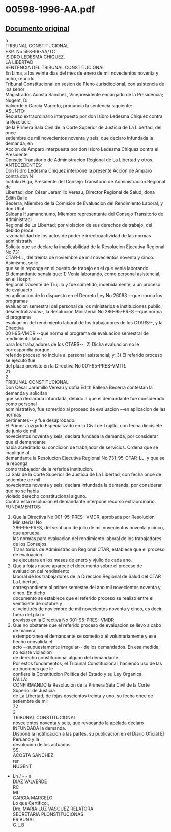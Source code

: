 
00598-1996-AA.pdf
=================
  
[Documento original](https://tc.gob.pe/jurisprudencia/1998/00598-1996-AA.pdf)  
---  
h  
TRIBUNAL CONSTITUCIONAL  
EXP. No 598-96-AA/TC  
ISIDRO LEDESMA CHIQUEZ.  
LA LIBERTAD  
SENTENCIA DEL TRIBUNAL CONSTITUCIONAL  
En Lima, a los veinte dias del mes de enero de mil novecientos noventa y ocho, reunido  
Tribunal Constitucional en sesion de Pleno Jurisdiccional, con asistencia de los senor  
Magistrados Acosta Sanchez, Vicepresidente encargado de la Presidencia; Nugent, Di  
Valverde y Garcia Marcelo, pronuncia la sentencia siguiente:  
ASUNTO:  
Recurso extraordinario interpuesto por don Isidro Ledesma Chiquez contra la Resolucic  
de la Primera Sala Civil de la Corte Superior de Justicia de La Libertad, del once  
setiembre de mil novecientos noventa y seis, que declaro infundada la demanda, en  
Accion de Amparo interpuesta por don Isidro Ledesma Chiquez contra el Presidente  
Consejo Transitorio de Administracion Regional de La Libertad y otros.  
ANTECEDENTES:  
Don Isidro Ledesma Chiquez interpone la presente Accion de Amparo contra don N  
Inafuku Higa, Presidente del Consejo Transitorio de Administracion Regional de  
Libertad; don César Jaramillo Vereau, Director Regional de Salud; dona Edith Balle  
Becerra, Miembro de la Comision de Evaluacion del Rendimiento Laboral; y don Ubal  
Saldana Huamanchumo, Miembro representante del Consejo Transitorio de Administraci  
Regional de La Libertad; por violacion de sus derechos de trabajo, del debido proce  
razonabilidad de los actos de poder e irrectroactividad de las normas administrativ  
Solicita que se declare la inaplicabilidad de la Resolucion Ejecutiva Regional No 731-  
CTAR-LL, del treinta de noviembre de mil novecientos noventa y cinco. Asimismo, solic  
que se le reponga en el puesto de trabajo en el que venia laborando.  
El demandante senala que: 1) Venia laborando, como personal asistencial, en el Hospit  
Regional Docente de Trujillo y fue sometido, indebidamente, a un proceso de evaluacio  
en aplicacion de lo dispuesto en el Decreto Ley No 26093 --que norma los programas  
evaluacion semestral del personal de los ministerios e instituciones public  
descentralizadas-, la Resolucion Ministerial No 286-95-PRES --que norma el programa  
evaluacion del rendimiento laboral de los trabajadores de los CTARS--, y la Directiva  
001-95-VMDR --que norma el programa de evaluacion semestral de rendimiento labor  
para los trabajadores de los CTARS--; 2) Dicha evaluacion no le correspondia porque  
referido proceso no incluia al personal asistencial; y, 3) El referido proceso se ejecuto fue  
del plazo previsto en la Directiva No 001-95-PRES-VMTR.  
21  
2  
TRIBUNAL CONSTITUCIONAL  
Don César Jaramillo Vereau y dofia Edith Ballena Becerra contestan la demanda y solicitan  
que sea declarada infundada, debido a que el demandante fue considerado como personal  
administrativo, fue sometido al proceso de evaluacion --en aplicacion de las normas  
pertinentes-- y fue desaprobado.  
El Primer Juzgado Especializado en lo Civil de Trujillo, con fecha diecisiete de junio de mil  
novecientos noventa y seis, declara fundada la demanda, por considerar que el demandante  
habia acreditado su condicion de trabajador de servicios. Ordena que se inaplique al  
demandante la Resolucion Ejecutiva Regional No 731-95-CTAR-LL, y que se le reponga  
como trabajador de la referida institucion.  
La Sala de la Corte Superior de Justicia de La Libertad, con fecha once de setiembre de mil  
novecientos noventa y seis, declara infundada la demanda, por considerar que no se habia  
violado derecho constitucional alguno.  
Contra esta resolucion el demandante interpone recurso extraordinario.  
FUNDAMENTOS:  
1. Que la Directiva No 001-95-PRES- VMDR, aprobada por Resolucion Ministerial No  
286-95-PRES, del veintiuno de julio de mil novecientos noventa y cinco, que aprueba  
las normas para evaluacion del rendimiento laboral de los trabajadores de los Consejos  
Transitorios de Administracion Regional CTAR, establece que el proceso de evaluacion  
se ejecutara en los meses de enero y vjulio de cada ano.  
2. Que a fojas nueve aparece el documento sobre el proceso de evaluacion del rendimiento  
laboral de los trabajadores de la Direccion Regional de Salud del CTAR La Libertad,  
correspondiente al primer semestre del ano mil novecientos noventa y cinco. En dicho  
documento se establece que el referido proceso se realizo entre el veintisiete de octubre y  
el veintitrés de noviembre de mil novecientos noventa y cinco, es decir, fuera del plazo  
previsto en la Directiva No 001-95-PRES- VMDR.  
3. Que no obstante que el referido proceso de evaluacion se llevo a cabo de manera  
extemporanea el demandante se sometio a él voluntariamente y ese hecho convalida el  
acto --supuestamente irregular-- de los demandados. En esa medida, no existe violacion  
de derecho constitucional alguno del demandante.  
Por estos fundamentos, el Tribunal Constitucional, haciendo uso de las atribuciones que le  
confiere la Constitucion Politica del Estado y su Ley Organica,  
FALLA:  
CONFIRMANDO la Resolucion de la Primera Sala Civil de la Corte Superior de Justicia  
de La Libertad, de fojas doscientos treinta y uno, su fecha once de setiembre de mil  
72  
3  
TRIBUNAL CONSTITUCIONAL  
novecientos noventa y seis, que revocando la apelada declaro INFUNDADA la demanda.  
Dispone la notificacion a las partes, su publicacion en el Diario Oficial El Peruano y la  
devolucion de los actuados.  
SS.  
ACOSTA SANCHEZ  
rer  
NUGENT  
- Lh / - - à  
DIAZ VALVERDE  
RC  
MI  
GARCIA MARCELO  
Lo que Certifico:,  
Dre. MARIA LUZ VASOUEZ RELATORA  
SECRETARIA PLONSTITUCIONAS  
ERIBUNAL  
G.L.B